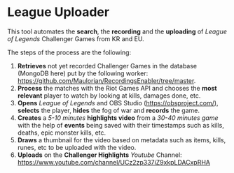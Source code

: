 # League Uploader
This tool automates the **search**, the **recording** and the **uploading** of *League of Legends* Challenger Games from KR and EU.

The steps of the process are the following:

1. **Retrieves** not yet recorded Challenger Games in the database (MongoDB here) put by the following worker: https://github.com/Maulorian/RecordingsEnabler/tree/master.
2. **Process** the matches with the Riot Games API and chooses the **most relevant** player to watch by looking at kills, damages done, etc.
3. **Opens** *League of Legends* and OBS Studio (https://obsproject.com/), **selects** the player, **hides** the fog of war and **records** the game.
4. **Creates** a *5-10 minutes* **highlights video** from a *30-40 minutes game* with the help of **events** being saved with their timestamps such as kills, deaths, epic monster kills, etc.
5. **Draws** a thumbnail for the video based on metadata such as items, kills, runes, etc to be uploaded with the video.
6. **Uploads** on the **Challenger Highlights** *Youtube* Channel: https://www.youtube.com/channel/UCz2zp337iZ9xkpLDACxpRHA
